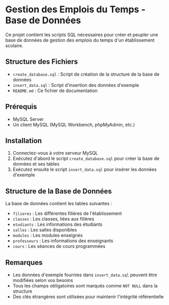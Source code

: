 # Gestion des Emplois du Temps - Base de Données

Ce projet contient les scripts SQL nécessaires pour créer et peupler une base de données de gestion des emplois du temps d'un établissement scolaire.

## Structure des Fichiers

- `create_database.sql` : Script de création de la structure de la base de données
- `insert_data.sql` : Script d'insertion des données d'exemple
- `README.md` : Ce fichier de documentation

## Prérequis

- MySQL Server
- Un client MySQL (MySQL Workbench, phpMyAdmin, etc.)

## Installation

1. Connectez-vous à votre serveur MySQL
2. Exécutez d'abord le script `create_database.sql` pour créer la base de données et ses tables
3. Exécutez ensuite le script `insert_data.sql` pour insérer les données d'exemple

## Structure de la Base de Données

La base de données contient les tables suivantes :

- `filieres` : Les différentes filières de l'établissement
- `classes` : Les classes, liées aux filières
- `etudiants` : Les informations des étudiants
- `salles` : Les salles disponibles
- `modules` : Les modules enseignés
- `professeurs` : Les informations des enseignants
- `cours` : Les séances de cours programmées

## Remarques

- Les données d'exemple fournies dans `insert_data.sql` peuvent être modifiées selon vos besoins
- Tous les champs obligatoires sont marqués comme `NOT NULL` dans la structure
- Des clés étrangères sont utilisées pour maintenir l'intégrité référentielle
